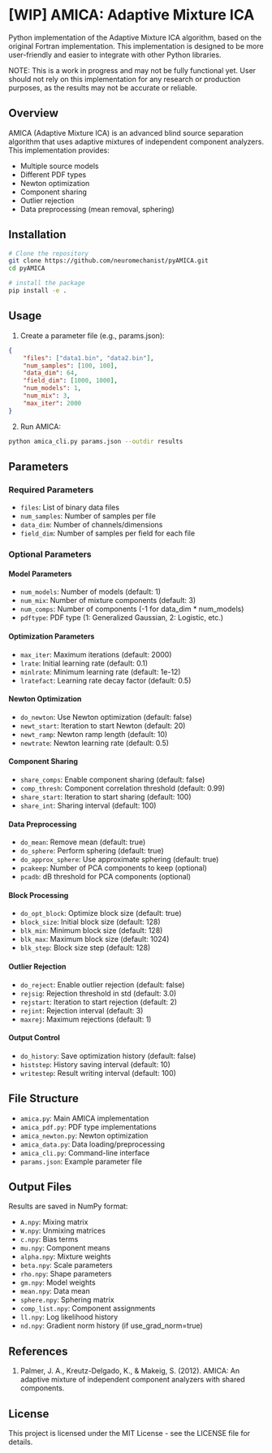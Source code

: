 # [WIP] AMICA: Adaptive Mixture ICA

Python implementation of the Adaptive Mixture ICA algorithm, based on the original Fortran implementation. This implementation is designed to be more user-friendly and easier to integrate with other Python libraries.

NOTE: This is a work in progress and may not be fully functional yet. User should not rely on this implementation for any research or production purposes, as the results may not be accurate or reliable.

## Overview

AMICA (Adaptive Mixture ICA) is an advanced blind source separation algorithm that uses adaptive mixtures of independent component analyzers. This implementation provides:

- Multiple source models
- Different PDF types
- Newton optimization
- Component sharing
- Outlier rejection
- Data preprocessing (mean removal, sphering)

## Installation

```bash
# Clone the repository
git clone https://github.com/neuromechanist/pyAMICA.git
cd pyAMICA

# install the package
pip install -e .
```

## Usage

1. Create a parameter file (e.g., params.json):
```json
{
    "files": ["data1.bin", "data2.bin"],
    "num_samples": [100, 100],
    "data_dim": 64,
    "field_dim": [1000, 1000],
    "num_models": 1,
    "num_mix": 3,
    "max_iter": 2000
}
```

2. Run AMICA:
```bash
python amica_cli.py params.json --outdir results
```

## Parameters

### Required Parameters
- `files`: List of binary data files
- `num_samples`: Number of samples per file
- `data_dim`: Number of channels/dimensions
- `field_dim`: Number of samples per field for each file

### Optional Parameters

#### Model Parameters
- `num_models`: Number of models (default: 1)
- `num_mix`: Number of mixture components (default: 3)
- `num_comps`: Number of components (-1 for data_dim * num_models)
- `pdftype`: PDF type (1: Generalized Gaussian, 2: Logistic, etc.)

#### Optimization Parameters
- `max_iter`: Maximum iterations (default: 2000)
- `lrate`: Initial learning rate (default: 0.1)
- `minlrate`: Minimum learning rate (default: 1e-12)
- `lratefact`: Learning rate decay factor (default: 0.5)

#### Newton Optimization
- `do_newton`: Use Newton optimization (default: false)
- `newt_start`: Iteration to start Newton (default: 20)
- `newt_ramp`: Newton ramp length (default: 10)
- `newtrate`: Newton learning rate (default: 0.5)

#### Component Sharing
- `share_comps`: Enable component sharing (default: false)
- `comp_thresh`: Component correlation threshold (default: 0.99)
- `share_start`: Iteration to start sharing (default: 100)
- `share_int`: Sharing interval (default: 100)

#### Data Preprocessing
- `do_mean`: Remove mean (default: true)
- `do_sphere`: Perform sphering (default: true)
- `do_approx_sphere`: Use approximate sphering (default: true)
- `pcakeep`: Number of PCA components to keep (optional)
- `pcadb`: dB threshold for PCA components (optional)

#### Block Processing
- `do_opt_block`: Optimize block size (default: true)
- `block_size`: Initial block size (default: 128)
- `blk_min`: Minimum block size (default: 128)
- `blk_max`: Maximum block size (default: 1024)
- `blk_step`: Block size step (default: 128)

#### Outlier Rejection
- `do_reject`: Enable outlier rejection (default: false)
- `rejsig`: Rejection threshold in std (default: 3.0)
- `rejstart`: Iteration to start rejection (default: 2)
- `rejint`: Rejection interval (default: 3)
- `maxrej`: Maximum rejections (default: 1)

#### Output Control
- `do_history`: Save optimization history (default: false)
- `histstep`: History saving interval (default: 10)
- `writestep`: Result writing interval (default: 100)

## File Structure

- `amica.py`: Main AMICA implementation
- `amica_pdf.py`: PDF type implementations
- `amica_newton.py`: Newton optimization
- `amica_data.py`: Data loading/preprocessing
- `amica_cli.py`: Command-line interface
- `params.json`: Example parameter file

## Output Files

Results are saved in NumPy format:
- `A.npy`: Mixing matrix
- `W.npy`: Unmixing matrices
- `c.npy`: Bias terms
- `mu.npy`: Component means
- `alpha.npy`: Mixture weights
- `beta.npy`: Scale parameters
- `rho.npy`: Shape parameters
- `gm.npy`: Model weights
- `mean.npy`: Data mean
- `sphere.npy`: Sphering matrix
- `comp_list.npy`: Component assignments
- `ll.npy`: Log likelihood history
- `nd.npy`: Gradient norm history (if use_grad_norm=true)

## References

1. Palmer, J. A., Kreutz-Delgado, K., & Makeig, S. (2012). AMICA: An adaptive mixture of independent component analyzers with shared components.

## License

This project is licensed under the MIT License - see the LICENSE file for details.
